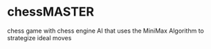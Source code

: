 # chessMASTER

chess game with chess engine AI that uses the MiniMax Algorithm to strategize ideal moves
